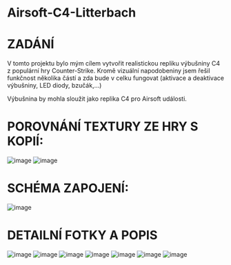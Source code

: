# Airsoft-C4-Litterbach

# ZADÁNÍ

V tomto projektu bylo mým cílem vytvořit realistickou repliku výbušniny C4 z populární hry Counter-Strike. Kromě vizuální napodobeniny jsem řešil funkčnost několika částí a zda bude v celku fungovat (aktivace a deaktivace výbušniny, LED diody, bzučák,…)

Výbušnina by mohla sloužit jako replika C4 pro Airsoft události.

# POROVNÁNÍ TEXTURY ZE HRY S KOPIÍ:

![image](https://cdn.discordapp.com/attachments/888092043803504730/1241105452851269732/csc4texture.png?ex=6648fd06&is=6647ab86&hm=067ca8167984efe412f07649b95a46f2cf91a2a9e66cfc23e89745a7e19c5933&) ![image](https://cdn.discordapp.com/attachments/888092043803504730/1241105452608127102/csc4irl.png?ex=6648fd06&is=6647ab86&hm=4b0224bea5126a228146ff6fdcd65305379026c8f3e8b31226050ed9bb468c19&)

# SCHÉMA ZAPOJENÍ:

![image](https://cdn.discordapp.com/attachments/888092043803504730/1241111197965746218/Vystrizek.PNG?ex=66490260&is=6647b0e0&hm=255efdacc2c88dc32b3b883f21b73613d86d2d6855345c2f19b3436b2020fc10&)

# DETAILNÍ FOTKY A POPIS

![image](https://cdn.discordapp.com/attachments/888092043803504730/1241114047336677437/696C6ED7-208D-45B3-A180-6A7A6C03B23C.jpg?ex=66490507&is=6647b387&hm=ac4b674562e8d82aba58c91f95b67c873da108a39783d04ee93b2276589e75d3&) ![image](https://cdn.discordapp.com/attachments/888092043803504730/1241114046971908176/182B3470-330A-43CF-B3BA-EE7E0609CBCB.jpg?ex=66490507&is=6647b387&hm=c233ab701bc1567c1ccc19e6656215cea027c9e91ddd288f062836a797491574&) ![image](https://cdn.discordapp.com/attachments/888092043803504730/1241114046694948916/C794CA2C-D8F6-43BC-BC24-CAA8A3E08781.jpg?ex=66490507&is=6647b387&hm=f68cad9c923822591a6bc8651edd53682c32d54a479d58b7b607f752c0071b50&) ![image](https://cdn.discordapp.com/attachments/888092043803504730/1241114045264826458/2E807ED2-5CFD-4A8B-A55E-A033DE5DEBFC.jpg?ex=66490507&is=6647b387&hm=0a79537ff17d04f379be5ee1bd130029c379aaf0e07db98de3c26116079d2b45&) ![image](https://cdn.discordapp.com/attachments/888092043803504730/1241114045675737088/9D60E382-7BE4-41D9-BCF8-B285F3A6BF5E.jpg?ex=66490507&is=6647b387&hm=44e41427304c992bea0daa9ef6415128029824b3cfdbd2b4c570af84c1c77a92&) ![image](https://cdn.discordapp.com/attachments/888092043803504730/1241114046057414676/84446D6F-63CD-40CD-BB98-EE4A585FA66D.jpg?ex=66490507&is=6647b387&hm=87e70b157ac641b8f5e32a92fd770edf99563c0435f8836752fb5cb9777dd32d&) ![image](https://cdn.discordapp.com/attachments/888092043803504730/1241114047735271474/AAAA7F8C-CBDB-49D3-AEE9-641A1301345C.jpg?ex=66490507&is=6647b387&hm=b1f5d3f820cc2894e1dbc0e40f24080c9fa11c052d642eefddd3a4b281287c70&)
